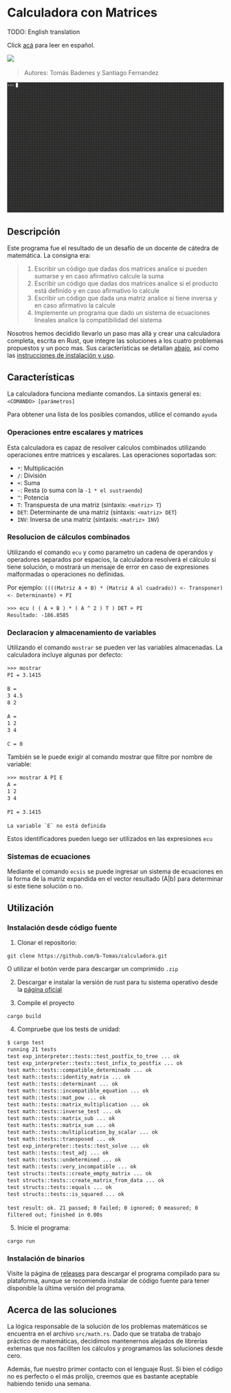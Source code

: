 # Calculadora con Matrices

TODO: English translation

Click [acá](https://github.com/b-Tomas/calculadora/blob/main/README.es-AR.md) para leer en español.

![](https://img.shields.io/badge/Rust-000000?style=for-the-badge&logo=rust&logoColor=white)

> Autores: Tomás Badenes y Santiago Fernandez

![Video de demostracion](doc-assets/demo.gif)

## Descripción

Este programa fue el resultado de un desafío de un docente de cátedra de matemática. La consigna era:

> 1. Escribir un código que dadas dos matrices analice si pueden sumarse y en caso afirmativo calcule la suma
> 2. Escribir un código que dadas dos matrices analice si el producto está definido y en caso afirmativo lo calcule
> 3. Escribir un código que dada una matriz analice si tiene inversa y en caso afirmativo la calcule
> 4. Implemente un programa que dado un sistema de ecuaciones lineales analice la compatibilidad del sistema

Nosotros hemos decidido llevarlo un paso mas allá y crear una calculadora completa, escrita en Rust, que integre las soluciones a los cuatro problemas propuestos y un poco mas. Sus características se detallan [abajo](#características), así como las [instrucciones de instalación y uso](#utilización).

## Características

La calculadora funciona mediante comandos. La sintaxis general es: `<COMANDO> [parámetros]`

Para obtener una lista de los posibles comandos, utilice el comando `ayuda`

### Operaciones entre escalares y matrices

Esta calculadora es capaz de resolver calculos combinados utilizando operaciones entre matrices y escalares. Las operaciones soportadas son:

- `*`: Multiplicación
- `/`: División
- `+`: Suma
- `-`: Resta (o suma con la `-1 * el sustraendo`)
- `^`: Potencia
- `T`: Transpuesta de una matriz (sintaxis: `<matriz> T`)
- `DET`: Determinante de una matriz (sintaxis: `<matriz> DET`)
- `INV`: Inversa de una matriz (sintaxis: `<matriz> INV`)

### Resolucion de cálculos combinados

Utilizando el comando `ecu` y como parametro un cadena de operandos y operadores separados por espacios, la calculadora resolverá el cálculo si tiene solución, o mostrará un mensaje de error en caso de expresiones malformadas o operaciones no definidas.

Por ejemplo: `((((Matriz A + B) * (Matriz A al cuadrado)) <- Transponer) <- Determinante) + PI`

```
>>> ecu ( ( A + B ) * ( A ^ 2 ) T ) DET + PI
Resultado: -186.8585
```

### Declaracion y almacenamiento de variables

Utilizando el comando `mostrar` se pueden ver las variables almacenadas. La calculadora incluye algunas por defecto:

```
>>> mostrar
PI = 3.1415

B =
3 4.5
8 2

A =
1 2
3 4

C = 0
```

También se le puede exigir al comando mostrar que filtre por nombre de variable:

```
>>> mostrar A PI E
A =
1 2
3 4

PI = 3.1415

La variable `E` no está definida
```

Estos identificadores pueden luego ser utilizados en las expresiones `ecu`

### Sistemas de ecuaciones

Mediante el comando `ecsis` se puede ingresar un sistema de ecuaciones en la forma de la matriz expandida en el vector resultado (A|b) para determinar si este tiene solución o no.

## Utilización

### Instalación desde código fuente

1. Clonar el repositorio:

```
git clone https://github.com/b-Tomas/calculadora.git
```

O utilizar el botón verde para descargar un comprimido `.zip`

2. Descargar e instalar la versión de rust para tu sistema operativo desde la [página oficial](https://www.rust-lang.org/tools/install)

3. Compile el proyecto

```
cargo build
```

4. Compruebe que los tests de unidad:

```
$ cargo test
running 21 tests
test exp_interpreter::tests::test_postfix_to_tree ... ok
test exp_interpreter::tests::test_infix_to_postfix ... ok
test math::tests::compatible_determinado ... ok
test math::tests::identity_matrix ... ok
test math::tests::determinant ... ok
test math::tests::incompatible_equation ... ok
test math::tests::mat_pow ... ok
test math::tests::matrix_multiplication ... ok
test math::tests::inverse_test ... ok
test math::tests::matrix_sub ... ok
test math::tests::matrix_sum ... ok
test math::tests::multiplication_by_scalar ... ok
test math::tests::transposed ... ok
test exp_interpreter::tests::test_solve ... ok
test math::tests::test_adj ... ok
test math::tests::undetermined ... ok
test math::tests::very_incompatible ... ok
test structs::tests::create_empty_matrix ... ok
test structs::tests::create_matrix_from_data ... ok
test structs::tests::equals ... ok
test structs::tests::is_squared ... ok

test result: ok. 21 passed; 0 failed; 0 ignored; 0 measured; 0 filtered out; finished in 0.00s
```

5. Inicie el programa:

```
cargo run
```

### Instalación de binarios

Visite la página de [releases](https://github.com/b-Tomas/calculadora/releases) para descargar el programa compilado para su plataforma, aunque se recomienda instalar de código fuente para tener disponible la última versión del programa.

## Acerca de las soluciones

La lógica responsable de la solución de los problemas matemáticos se encuentra en el archivo `src/math.rs`. Dado que se trataba de trabajo práctico de matemáticas, decidimos mantenernos alejados de librerías externas que nos faciliten los cálculos y programamos las soluciones desde cero.

Además, fue nuestro primer contacto con el lenguaje Rust. Si bien el código no es perfecto o el más prolijo, creemos que es bastante aceptable habiendo tenido una semana.
